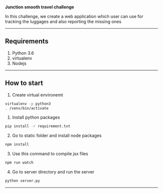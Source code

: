 **Junction smooth travel challenge**

In this challenge, we create a web application which user can use for tracking the luggages and also reporting the missing ones

---

## Requirements
1. Python 3.6
2. virtualenv
3. Nodejs

---

## How to start

1. Create virtual environemt
```bash
virtualenv -p python3
. /venv/bin/activate
```
1. Install python packages
```bash
pip install -r requirement.txt
```
2. Go to static folder and install node packages
```bash
npm install
```
3. Use this command to compile jsx files
```bash
npm run watch
```
4. Go to server directory and run the server
```bash
python server.py
```

---
